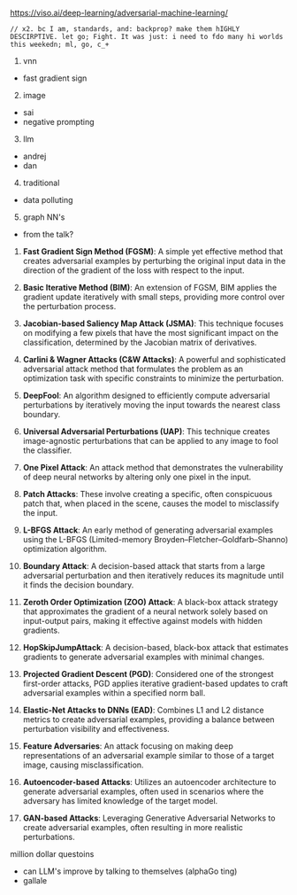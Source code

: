 

https://viso.ai/deep-learning/adversarial-machine-learning/


    // x2. bc I am, standards, and: backprop? make them hIGHLY DESCIRPTIVE. let go; Fight. It was just: i need to fdo many hi worlds this weekedn; ml, go, c_+


1. vnn

- fast gradient sign

2. image 

- sai 
- negative prompting 

3. llm

- andrej
- dan

4. traditional

- data polluting

5. graph NN's

- from the talk?


1. **Fast Gradient Sign Method (FGSM)**: A simple yet effective method that creates adversarial examples by perturbing the original input data in the direction of the gradient of the loss with respect to the input.

2. **Basic Iterative Method (BIM)**: An extension of FGSM, BIM applies the gradient update iteratively with small steps, providing more control over the perturbation process.

3. **Jacobian-based Saliency Map Attack (JSMA)**: This technique focuses on modifying a few pixels that have the most significant impact on the classification, determined by the Jacobian matrix of derivatives.

4. **Carlini & Wagner Attacks (C&W Attacks)**: A powerful and sophisticated adversarial attack method that formulates the problem as an optimization task with specific constraints to minimize the perturbation.

5. **DeepFool**: An algorithm designed to efficiently compute adversarial perturbations by iteratively moving the input towards the nearest class boundary.

6. **Universal Adversarial Perturbations (UAP)**: This technique creates image-agnostic perturbations that can be applied to any image to fool the classifier.

7. **One Pixel Attack**: An attack method that demonstrates the vulnerability of deep neural networks by altering only one pixel in the input.

8. **Patch Attacks**: These involve creating a specific, often conspicuous patch that, when placed in the scene, causes the model to misclassify the input.

9. **L-BFGS Attack**: An early method of generating adversarial examples using the L-BFGS (Limited-memory Broyden–Fletcher–Goldfarb–Shanno) optimization algorithm.

10. **Boundary Attack**: A decision-based attack that starts from a large adversarial perturbation and then iteratively reduces its magnitude until it finds the decision boundary.

11. **Zeroth Order Optimization (ZOO) Attack**: A black-box attack strategy that approximates the gradient of a neural network solely based on input-output pairs, making it effective against models with hidden gradients.

12. **HopSkipJumpAttack**: A decision-based, black-box attack that estimates gradients to generate adversarial examples with minimal changes.

13. **Projected Gradient Descent (PGD)**: Considered one of the strongest first-order attacks, PGD applies iterative gradient-based updates to craft adversarial examples within a specified norm ball.

14. **Elastic-Net Attacks to DNNs (EAD)**: Combines L1 and L2 distance metrics to create adversarial examples, providing a balance between perturbation visibility and effectiveness.

15. **Feature Adversaries**: An attack focusing on making deep representations of an adversarial example similar to those of a target image, causing misclassification.

16. **Autoencoder-based Attacks**: Utilizes an autoencoder architecture to generate adversarial examples, often used in scenarios where the adversary has limited knowledge of the target model.

17. **GAN-based Attacks**: Leveraging Generative Adversarial Networks to create adversarial examples, often resulting in more realistic perturbations.


million dollar questoins
- can LLM's improve by talking to themselves (alphaGo ting)
- gallale